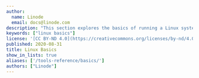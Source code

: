 ```yaml
---
author:
  name: Linode
  email: docs@linode.com
description: "This section explores the basics of running a Linux system."
keywords: ["linux basics"]
license: '[CC BY-ND 4.0](https://creativecommons.org/licenses/by-nd/4.0)'
published: 2020-08-31
title: Linux Basics
show_in_lists: true
aliases: ['/tools-reference/basics/']
authors: ["Linode"]
---
```


